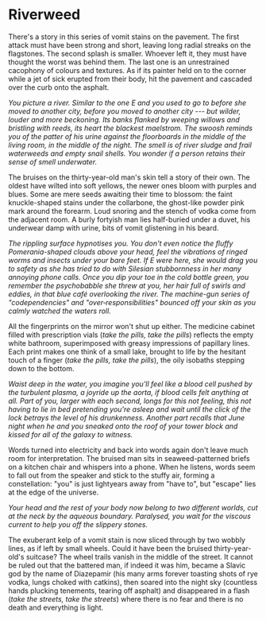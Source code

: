 # Riverweed

There's a story in this series of vomit stains on the pavement. The first attack must have been strong and short, leaving long radial streaks on the flagstones. The second splash is smaller. Whoever left it, they must have thought the worst was behind them. The last one is an unrestrained cacophony of colours and textures. As if its painter held on to the corner while a jet of sick erupted from their body, hit the pavement and cascaded over the curb onto the asphalt.

*You picture a river. Similar to the one E and you used to go to before she moved to another city, before you moved to another city --- but wilder, louder and more beckoning. Its banks flanked by weeping willows and bristling with reeds, its heart the blackest maelstrom. The swoosh reminds you of the patter of his urine against the floorboards in the middle of the living room, in the middle of the night. The smell is of river sludge and frail waterweeds and empty snail shells. You wonder if a person retains their sense of smell underwater.*

The bruises on the thirty-year-old man's skin tell a story of their own. The oldest have wilted into soft yellows, the newer ones bloom with purples and blues. Some are mere seeds awaiting their time to blossom: the faint knuckle-shaped stains under the collarbone, the ghost-like powder pink mark around the forearm. Loud snoring and the stench of vodka come from the adjacent room. A burly fortyish man lies half-buried under a duvet, his underwear damp with urine, bits of vomit glistening in his beard.

*The rippling surface hypnotises you. You don't even notice the fluffy Pomerania-shaped clouds above your head, feel the vibrations of ringed worms and insects under your bare feet. If E were here, she would drag you to safety as she has tried to do with Silesian stubbornness in her many annoying phone calls. Once you dip your toe in the cold bottle green, you remember the psychobabble she threw at you, her hair full of swirls and eddies, in that blue café overlooking the river. The machine-gun series of "codependencies" and "over‑responsibilities" bounced off your skin as you calmly watched the waters roll.*

All the fingerprints on the mirror won't shut up either. The medicine cabinet filled with prescription vials (*take the pills, take the pills*) reflects the empty white bathroom, superimposed with greasy impressions of papillary lines. Each print makes one think of a small lake, brought to life by the hesitant touch of a finger (*take the pills, take the pills*), the oily isobaths stepping down to the bottom.

*Waist deep in the water, you imagine you'll feel like a blood cell pushed by the turbulent plasma, a joyride up the aorta, if blood cells felt anything at all. Part of you, larger with each second, longs for this not feeling, this not having to lie in bed pretending you're asleep and wait until the click of the lock betrays the level of his drunkenness. Another part recalls that June night when he and you sneaked onto the roof of your tower block and kissed for all of the galaxy to witness.*

Words turned into electricity and back into words again don't leave much room for interpretation. The bruised man sits in seaweed-patterned briefs on a kitchen chair and whispers into a phone. When he listens, words seem to fall out from the speaker and stick to the stuffy air, forming a constellation: "you" is just lightyears away from "have to", but "escape" lies at the edge of the universe.

*Your head and the rest of your body now belong to two different worlds, cut at the neck by the aqueous boundary. Paralysed, you wait for the viscous current to help you off the slippery stones.*

The exuberant kelp of a vomit stain is now sliced through by two wobbly lines, as if left by small wheels. Could it have been the bruised thirty-year-old's suitcase? The wheel trails vanish in the middle of the street. It cannot be ruled out that the battered man, if indeed it was him, became a Slavic god by the name of Diazepamir (his many arms forever toasting shots of rye vodka, lungs choked with catkins), then soared into the night sky (countless hands plucking tenements, tearing off asphalt) and disappeared in a flash (*take the streets, take the streets*) where there is no fear and there is no death and everything is light.
